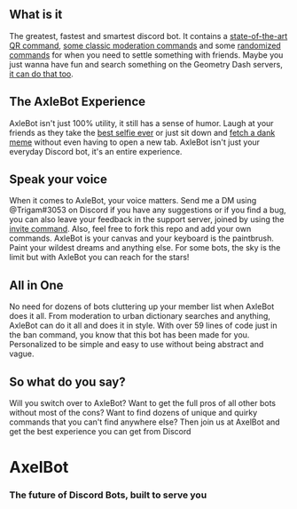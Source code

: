 ## What is it
The greatest, fastest and smartest discord bot. It contains a [state-of-the-art QR command](https://github.com/Trigam04/AxleBot/blob/master/commands/qr.js), [some classic moderation commands](https://github.com/Trigam04/AxleBot/blob/master/commands/ban.js) and some [randomized commands](https://github.com/Trigam04/AxleBot/blob/master/commands/dice.js) for when you need to settle something with friends. Maybe you just wanna have fun and search something on the Geometry Dash servers, [it can do that too](https://github.com/Trigam04/AxleBot/blob/master/commands/gd.js).

## The AxleBot Experience

AxleBot isn't just 100% utility, it still has a sense of humor. Laugh at your friends as they take the [best selfie ever](https://github.com/Trigam04/AxleBot/blob/master/commands/selfie.js) or just sit down and [fetch a dank meme](https://github.com/Trigam04/AxleBot/blob/master/commands/meme.js) without even having to open a new tab. AxleBot isn't just your everyday Discord bot, it's an entire experience.

## Speak your voice

When it comes to AxleBot, your voice matters. Send me a DM using @Trigam#3053 on Discord if you have any suggestions or if you find a bug, you can also leave your feedback in the support server, joined by using the [invite command](https://github.com/Trigam04/AxleBot/blob/master/commands/invite.js). Also, feel free to fork this repo and add your own commands. AxleBot is your canvas and your keyboard is the paintbrush. Paint your wildest dreams and anything else. For some bots, the sky is the limit but with AxleBot you can reach for the stars!

## All in One

No need for dozens of bots cluttering up your member list when AxleBot does it all. From moderation to urban dictionary searches and anything, AxleBot can do it all and does it in style. With over 59 lines of code just in the ban command, you know that this bot has been made for you. Personalized to be simple and easy to use without being abstract and vague.

## So what do you say?

Will you switch over to AxleBot? Want to get the full pros of all other bots without most of the cons? Want to find dozens of unique and quirky commands that you can't find anywhere else? Then join us at AxelBot and get the best experience you can get from Discord

# AxelBot
### The future of Discord Bots, built to serve you
